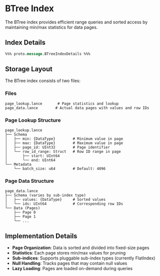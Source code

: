 # BTree Index

The BTree index provides efficient range queries and sorted access by maintaining min/max statistics for data pages.

## Index Details

```protobuf
%%% proto.message.BTreeIndexDetails %%%
```

## Storage Layout

The BTree index consists of two files:

### Files

```
page_lookup.lance       # Page statistics and lookup
page_data.lance        # Actual data pages with values and row IDs
```

### Page Lookup Structure

```
page_lookup.lance
├── Schema
│   ├── min: {DataType}        # Minimum value in page
│   ├── max: {DataType}        # Maximum value in page
│   ├── page_id: UInt32        # Page identifier
│   └── row_id_range: Struct   # Row ID range in page
│       ├── start: UInt64
│       └── end: UInt64
└── Metadata
    └── batch_size: u64        # Default: 4096
```

### Page Data Structure

```
page_data.lance
├── Schema (varies by sub-index type)
│   ├── values: {DataType}     # Sorted values
│   └── ids: UInt64            # Corresponding row IDs
└── Data (Pages)
    ├── Page 0
    ├── Page 1
    └── ...
```

## Implementation Details

- **Page Organization**: Data is sorted and divided into fixed-size pages
- **Statistics**: Each page stores min/max values for pruning
- **Sub-indices**: Supports pluggable sub-index types (currently FlatIndex)
- **Null Handling**: Tracks pages that may contain null values
- **Lazy Loading**: Pages are loaded on-demand during queries